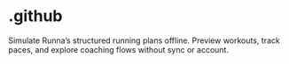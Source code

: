 # .github
Simulate Runna’s structured running plans offline. Preview workouts, track paces, and explore coaching flows without sync or account.
